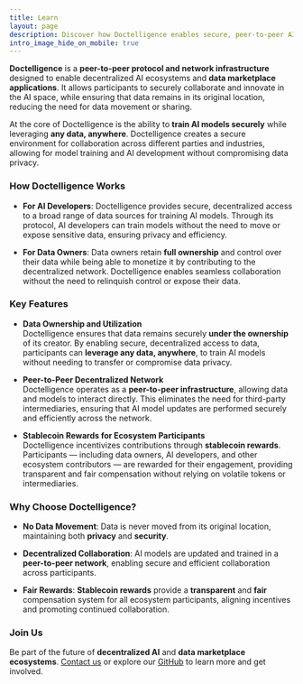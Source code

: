 ```yaml
---
title: Learn  
layout: page  
description: Discover how Doctelligence enables secure, peer-to-peer AI and data marketplace ecosystems through decentralized infrastructure.  
intro_image_hide_on_mobile: true  
---
```


**Doctelligence** is a **peer-to-peer protocol and network infrastructure** designed to enable decentralized AI ecosystems and **data marketplace applications**. It allows participants to securely collaborate and innovate in the AI space, while ensuring that data remains in its original location, reducing the need for data movement or sharing.

At the core of Doctelligence is the ability to **train AI models securely** while leveraging **any data, anywhere**. Doctelligence creates a secure environment for collaboration across different parties and industries, allowing for model training and AI development without compromising data privacy.

### How Doctelligence Works

- **For AI Developers**: Doctelligence provides secure, decentralized access to a broad range of data sources for training AI models. Through its protocol, AI developers can train models without the need to move or expose sensitive data, ensuring privacy and efficiency.

- **For Data Owners**: Data owners retain **full ownership** and control over their data while being able to monetize it by contributing to the decentralized network. Doctelligence enables seamless collaboration without the need to relinquish control or expose their data.

### Key Features

- **Data Ownership and Utilization**  
  Doctelligence ensures that data remains securely **under the ownership** of its creator. By enabling secure, decentralized access to data, participants can **leverage any data, anywhere**, to train AI models without needing to transfer or compromise data privacy.

- **Peer-to-Peer Decentralized Network**  
  Doctelligence operates as a **peer-to-peer infrastructure**, allowing data and models to interact directly. This eliminates the need for third-party intermediaries, ensuring that AI model updates are performed securely and efficiently across the network.

- **Stablecoin Rewards for Ecosystem Participants**  
  Doctelligence incentivizes contributions through **stablecoin rewards**. Participants — including data owners, AI developers, and other ecosystem contributors — are rewarded for their engagement, providing transparent and fair compensation without relying on volatile tokens or intermediaries.

### Why Choose Doctelligence?

- **No Data Movement**: Data is never moved from its original location, maintaining both **privacy** and **security**.
  
- **Decentralized Collaboration**: AI models are updated and trained in a **peer-to-peer network**, enabling secure and efficient collaboration across participants.
  
- **Fair Rewards**: **Stablecoin rewards** provide a **transparent** and **fair** compensation system for all ecosystem participants, aligning incentives and promoting continued collaboration.

### Join Us  
Be part of the future of **decentralized AI** and **data marketplace ecosystems**. [Contact us](https://doctelligence.github.io/contact/) or explore our [GitHub](https://github.com/Doctelligence) to learn more and get involved.
